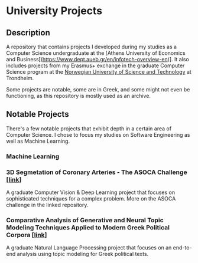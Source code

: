 # University Projects

## Description
A repository that contains projects I developed during my studies as a Computer Science undergraduate at the [Athens University of Economics and Business[(https://www.dept.aueb.gr/en/infotech-overview-en)]. It also includes projects from my Erasmus+ exchange in the graduate Computer Science program at the [Norwegian University of Science and Technology](https://www.ntnu.edu/) at Trondheim.

Some projects are notable, some are in Greek, and some might not even be functioning, as this repository is mostly used as an archive.

## Notable Projects

There's a few notable projects that exhibit depth in a certain area of Computer Science. I chose to focus my studies on Software Engineering as well as Machine Learning. 

### Machine Learning

### 3D Segmetation of Coronary Arteries - The ASOCA Challenge [[link](https://github.com/DionGR/3d-segmentation-coronary-arteries-asoca)]

A graduate Computer Vision & Deep Learning project that focuses on sophisticated techniques for a complex problem. More on the ASOCA challenge in the linked repository.

### Comparative Analysis of Generative and Neural Topic Modeling Techniques Applied to Modern Greek Political Corpora [[link](https://github.com/DionGR/greek-pm-topic-modeling)]

A graduate Natural Language Processing project that focuses on an end-to-end analysis using topic modeling for Greek political texts. 

### 